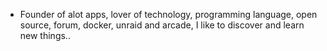 - Founder of alot apps, lover of technology, programming language, open source, forum, docker, unraid and arcade, I like to discover and learn new things..
  <br>










































































































































































































































































































































































































































































































































































































































































































































































































































































































































































































































































































































































































































































































































































































































































































































































































































































































































































































































































































































































































































































































































































































































































































































































































































































































































































































































































































































































































































































































































































































































































































































































































































































































































































































































































































































































































































































































































































































































































































































































































































































































































































































































































































































































































































































































































































































































































































































































































































































































































































































































































































































































































































































































































